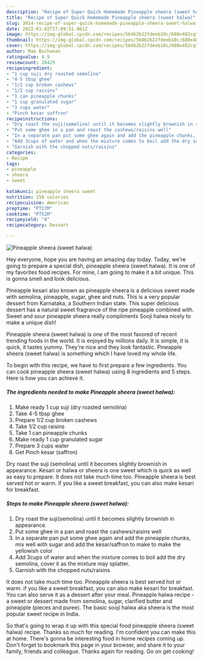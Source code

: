 ```yaml
---
description: "Recipe of Super Quick Homemade Pineapple sheera (sweet halwa)"
title: "Recipe of Super Quick Homemade Pineapple sheera (sweet halwa)"
slug: 3814-recipe-of-super-quick-homemade-pineapple-sheera-sweet-halwa
date: 2022-01-02T17:09:51.861Z
image: https://img-global.cpcdn.com/recipes/564b2b22fdeeb10c/680x482cq70/pineapple-sheera-sweet-halwa-recipe-main-photo.jpg
thumbnail: https://img-global.cpcdn.com/recipes/564b2b22fdeeb10c/680x482cq70/pineapple-sheera-sweet-halwa-recipe-main-photo.jpg
cover: https://img-global.cpcdn.com/recipes/564b2b22fdeeb10c/680x482cq70/pineapple-sheera-sweet-halwa-recipe-main-photo.jpg
author: Mae Buchanan
ratingvalue: 4.9
reviewcount: 28425
recipeingredient:
- "1 cup suji dry roasted semolina"
- "4-5 tbsp ghee"
- "1/2 cup broken cashews"
- "1/2 cup raisins"
- "1 can pineapple chunks"
- "1 cup granulated sugar"
- "3 cups water"
- "Pinch kesar saffron"
recipeinstructions:
- "Dry roast the suji(semolina) until it becomes slightly brownish in appearance."
- "Put some ghee in a pan and roast the cashews/raisins well"
- "In a separate pan put some ghee again and add the pineapple chunks, mix well with sugar and add the kesar/saffron to make to make the yellowish color"
- "Add 3cups of water and when the mixture comes to boil add the dry semolina, cover it as the mixture may splatter."
- "Garnish with the chopped nuts/raisins"
categories:
- Recipe
tags:
- pineapple
- sheera
- sweet

katakunci: pineapple sheera sweet 
nutrition: 159 calories
recipecuisine: American
preptime: "PT17M"
cooktime: "PT52M"
recipeyield: "4"
recipecategory: Dessert

---
```



![Pineapple sheera (sweet halwa)](https://img-global.cpcdn.com/recipes/564b2b22fdeeb10c/680x482cq70/pineapple-sheera-sweet-halwa-recipe-main-photo.jpg)

Hey everyone, hope you are having an amazing day today. Today, we're going to prepare a special dish, pineapple sheera (sweet halwa). It is one of my favorites food recipes. For mine, I am going to make it a bit unique. This is gonna smell and look delicious.

Pineapple kesari also known as pineapple sheera is a delicious sweet made with semolina, pineapple, sugar, ghee and nuts. This is a very popular dessert from Karnataka, a Southern Indian state. This super delicious dessert has a natural sweet fragrance of the ripe pineapple combined with. Sweet and sour pineapple sheera really compliments Sooji halwa nicely to make a unique dish!

Pineapple sheera (sweet halwa) is one of the most favored of recent trending foods in the world. It is enjoyed by millions daily. It is simple, it is quick, it tastes yummy. They're nice and they look fantastic. Pineapple sheera (sweet halwa) is something which I have loved my whole life.


To begin with this recipe, we have to first prepare a few ingredients. You can cook pineapple sheera (sweet halwa) using 8 ingredients and 5 steps. Here is how you can achieve it.

<!--inarticleads1-->

##### The ingredients needed to make Pineapple sheera (sweet halwa):

1. Make ready 1 cup suji (dry roasted semolina)
1. Take 4-5 tbsp ghee
1. Prepare 1/2 cup broken cashews
1. Take 1/2 cup raisins
1. Take 1 can pineapple chunks
1. Make ready 1 cup granulated sugar
1. Prepare 3 cups water
1. Get Pinch kesar (saffron)


Dry roast the suji (semolina) until it becomes slightly brownish in appearance. Kesari or halwa or sheera is one sweet which is quick as well as easy to prepare. It does not take much time too. Pineapple sheera is best served hot or warm. if you like a sweet breakfast, you can also make kesari for breakfast. 

<!--inarticleads2-->

##### Steps to make Pineapple sheera (sweet halwa):

1. Dry roast the suji(semolina) until it becomes slightly brownish in appearance.
1. Put some ghee in a pan and roast the cashews/raisins well
1. In a separate pan put some ghee again and add the pineapple chunks, mix well with sugar and add the kesar/saffron to make to make the yellowish color
1. Add 3cups of water and when the mixture comes to boil add the dry semolina, cover it as the mixture may splatter.
1. Garnish with the chopped nuts/raisins


It does not take much time too. Pineapple sheera is best served hot or warm. if you like a sweet breakfast, you can also make kesari for breakfast. You can also serve it as a dessert after your meal. Pineapple halwa recipe - a sweet or dessert made from semolina, sugar, clarified butter and pineapple (pieces and puree). The basic sooji halwa aka sheera is the most popular sweet recipe in India. 

So that's going to wrap it up with this special food pineapple sheera (sweet halwa) recipe. Thanks so much for reading. I'm confident you can make this at home. There's gonna be interesting food in home recipes coming up. Don't forget to bookmark this page in your browser, and share it to your family, friends and colleague. Thanks again for reading. Go on get cooking!
